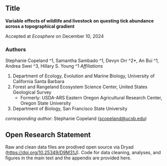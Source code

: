 ## Title ##
**Variable effects of wildlife and livestock on questing tick abundance across a topographical gradient**

Accepted at *Ecosphere* on December 10, 2024

### Authors ###
Stephanie Copeland ^1, Samantha Sambado ^1, Devyn Orr ^2*, An Bui ^1, Andrea Swei ^3, Hillary S. Young ^1
*Affiliations*
1. Department of Ecology, Evolution and Marine Biology, University of California Santa Barbara
2. Forest and Rangeland Ecosystem Science Center, United States Geological Survey
   * Formerly: USDA-ARS Eastern Oregon Agricultural Research Center, Oregon State University
4. Department of Biology, San Francisco State University

*corresponding author*: Stephanie Copeland (scopeland@ucsb.edu)

## Open Research Statement ##
Raw and clean data files are prodived open source via Dryad (https://doi.org/10.25349/D9M31J). Code for data cleaning, analyses, and figures in the main text and the appendix are provided here. 

